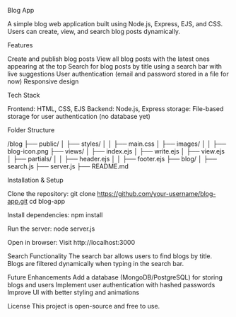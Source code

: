 Blog App

A simple blog web application built using Node.js, Express, EJS, and CSS. Users can create, view, and search blog posts dynamically.

Features

Create and publish blog posts
View all blog posts with the latest ones appearing at the top
Search for blog posts by title using a search bar with live suggestions
User authentication (email and password stored in a file for now)
Responsive design

Tech Stack

Frontend: HTML, CSS, EJS
Backend: Node.js, Express
storage: File-based storage for user authentication (no database yet)

Folder Structure

/blog
  ├── public/
  │   ├── styles/
  │   │   ├── main.css
  │   ├── images/
  │   │   ├── blog-icon.png
  ├── views/
  │   ├── index.ejs
  │   ├── write.ejs
  │   ├── view.ejs
  │   ├── partials/
  │   │   ├── header.ejs
  │   │   ├── footer.ejs
  ├── blog/
  │   ├── search.js
  ├── server.js
  ├── README.md

Installation & Setup

Clone the repository:
git clone https://github.com/your-username/blog-app.git
cd blog-app

Install dependencies:
npm install

Run the server:
node server.js

Open in browser:
Visit http://localhost:3000

Search Functionality
The search bar allows users to find blogs by title.
Blogs are filtered dynamically when typing in the search bar.

Future Enhancements
Add a database (MongoDB/PostgreSQL) for storing blogs and users
Implement user authentication with hashed passwords
Improve UI with better styling and animations

License
This project is open-source and free to use.

